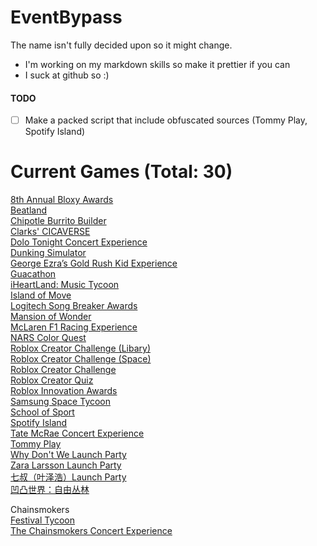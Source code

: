 # EventBypass
The name isn't fully decided upon so it might change.
+ I'm working on my markdown skills so make it prettier if you can
+ I suck at github so :)


#### TODO ####
- [ ] Make a packed script that include obfuscated sources (Tommy Play, Spotify Island)


# Current Games (Total: 30)
[8th Annual Bloxy Awards](https://www.roblox.com/games/6225076142)\
[Beatland](https://www.roblox.com/games/8528736393)\
[Chipotle Burrito Builder](https://www.roblox.com/games/7603178367)\
[Clarks' CICAVERSE](https://www.roblox.com/games/9557222597)\
[Dolo Tonight Concert Experience](https://www.roblox.com/games/6704278765)\
[Dunking Simulator](https://www.roblox.com/games/7655745946)\
[George Ezra’s Gold Rush Kid Experience](https://www.roblox.com/games/10057963710)\
[Guacathon](https://www.roblox.com/games/10146432319)\
[iHeartLand: Music Tycoon](https://www.roblox.com/games/9524757503)\
[Island of Move](https://www.roblox.com/games/5306359293)\
[Logitech Song Breaker Awards](https://www.roblox.com/games/9230434873)\
[Mansion of Wonder](https://www.roblox.com/games/6901029464)\
[McLaren F1 Racing Experience](https://www.roblox.com/games/8526353932)\
[NARS Color Quest](https://www.roblox.com/games/10204556059)\
[Roblox Creator Challenge (Libary)](https://www.roblox.com/games/2546610365)\
[Roblox Creator Challenge (Space)](https://www.roblox.com/games/4201429814)\
[Roblox Creator Challenge](https://www.roblox.com/games/1871632192)\
[Roblox Creator Quiz](https://www.roblox.com/games/3204381131)\
[Roblox Innovation Awards](https://www.roblox.com/games/9377039667)\
[Samsung Space Tycoon](https://www.roblox.com/games/10105990977)\
[School of Sport](https://www.roblox.com/games/10319501620)\
[Spotify Island](https://www.roblox.com/games/8209480473)\
[Tate McRae Concert Experience](https://www.roblox.com/games/9604473769)\
[Tommy Play](https://www.roblox.com/games/9129288160)\
[Why Don't We Launch Party](https://www.roblox.com/games/6366043734)\
[Zara Larsson Launch Party](https://www.roblox.com/games/6656109940)\
[七叔（叶泽浩）Launch Party](https://www.roblox.com/games/7277488595)\
[凹凸世界：自由丛林](https://www.roblox.com/games/7541759836)

Chainsmokers\
[Festival Tycoon](https://www.roblox.com/games/9648883891)\
[The Chainsmokers Concert Experience](https://www.roblox.com/games/9291030453)
